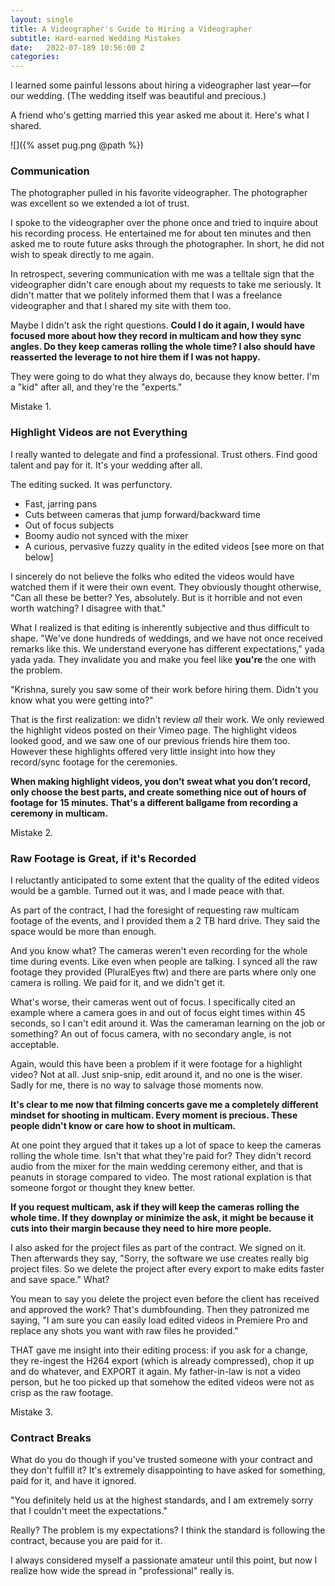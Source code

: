 ```yaml
---
layout: single
title: A Videographer's Guide to Hiring a Videographer
subtitle: Hard-earned Wedding Mistakes
date:   2022-07-189 10:56:00 Z
categories: 
---
```



I learned some painful lessons about hiring a videographer last year—for our wedding. (The wedding itself was beautiful and precious.)

A friend who's getting married this year asked me about it. Here's what I shared.

![]({% asset pug.png @path %})

### Communication

The photographer pulled in his favorite videographer. The photographer was excellent so we extended a lot of trust.

I spoke to the videographer over the phone once and tried to inquire about his recording process. He entertained me for about ten minutes and then asked me to route future asks through the photographer. In short, he did not wish to speak directly to me again.

In retrospect, severing communication with me was a telltale sign that the videographer didn't care enough about my requests to take me seriously. It didn't matter that we politely informed them that I was a freelance videographer and that I shared my site with them too.

Maybe I didn't ask the right questions. **Could I do it again, I would have focused more about how they record in multicam and how they sync angles. Do they keep cameras rolling the whole time? I also should have reasserted the leverage to not hire them if I was not happy.**

They were going to do what they always do, because they know better. I'm a "kid" after all, and they're the "experts."

Mistake 1.

### Highlight Videos are not Everything

I really wanted to delegate and find a professional. Trust others. Find good talent and pay for it. It's your wedding after all.

The editing sucked. It was perfunctory.

- Fast, jarring pans
- Cuts between cameras that jump forward/backward time
- Out of focus subjects
- Boomy audio not synced with the mixer
- A curious, pervasive fuzzy quality in the edited videos [see more on that below]

I sincerely do not believe the folks who edited the videos would have watched them if it were their own event. They obviously thought otherwise, "Can all these be better? Yes, absolutely. But is it horrible and not even worth watching? I disagree with that."

What I realized is that editing is inherently subjective and thus difficult to shape. "We've done hundreds of weddings, and we have not once received remarks like this. We understand everyone has different expectations," yada yada yada. They invalidate you and make you feel like **you're** the one with the problem.

"Krishna, surely you saw some of their work before hiring them. Didn't you know what you were getting into?"

That is the first realization: we didn't review *all* their work. We only reviewed the highlight videos posted on their Vimeo page. The highlight videos looked good, and we saw one of our previous friends hire them too. However these highlights offered very little insight into how they record/sync footage for the ceremonies.

**When making highlight videos, you don’t sweat what you don’t record, only choose the best parts, and create something nice out of hours of footage for 15 minutes. That's a different ballgame from recording a ceremony in multicam.**

Mistake 2.

### Raw Footage is Great, if it's Recorded

I reluctantly anticipated to some extent that the quality of the edited videos would be a gamble. Turned out it was, and I made peace with that.

As part of the contract, I had the foresight of requesting raw multicam footage of the events, and I provided them a 2 TB hard drive. They said the space would be more than enough.

And you know what? The cameras weren't even recording for the whole time during events. Like even when people are talking. I synced all the raw footage they provided (PluralEyes ftw) and there are parts where only one camera is rolling. We paid for it, and we didn't get it.

What's worse, their cameras went out of focus. I specifically cited an example where a camera goes in and out of focus eight times within 45 seconds, so I can't edit around it. Was the cameraman learning on the job or something? An out of focus camera, with no secondary angle, is not acceptable.

Again, would this have been a problem if it were footage for a highlight video? Not at all. Just snip-snip, edit around it, and no one is the wiser. Sadly for me, there is no way to salvage those moments now.

**It's clear to me now that filming concerts gave me a completely different mindset for shooting in multicam. Every moment is precious. These people didn't know or care how to shoot in multicam.**

At one point they argued that it takes up a lot of space to keep the cameras rolling the whole time. Isn't that what they're paid for? They didn't record audio from the mixer for the main wedding ceremony either, and that is peanuts in storage compared to video. The most rational explation is that someone forgot or thought they knew better.

**If you request multicam, ask if they will keep the cameras rolling the whole time. If they downplay or minimize the ask, it might be because it cuts into their margin because they need to hire more people.**

I also asked for the project files as part of the contract. We signed on it. Then afterwards they say, "Sorry, the software we use creates really big project files. So we delete the project after every export to make edits faster and save space." What?

You mean to say you delete the project even before the client has received and approved the work? That's dumbfounding. Then they patronized me saying, "I am sure you can easily load edited videos in Premiere Pro and replace any shots you want with raw files he provided."

THAT gave me insight into their editing process: if you ask for a change, they re-ingest the H264 export (which is already compressed), chop it up and do whatever, and EXPORT it again. My father-in-law is not a video person, but he too picked up that somehow the edited videos were not as crisp as the raw footage.

Mistake 3.

### Contract Breaks

What do you do though if you've trusted someone with your contract and they don't fulfill it? It's extremely disappointing to have asked for something, paid for it, and have it ignored.

"You definitely held us at the highest standards, and I am extremely sorry that I couldn't meet the expectations."

Really? The problem is my expectations? I think the standard is following the contract, because you are paid for it.

I always considered myself a passionate amateur until this point, but now I realize how wide the spread in "professional" really is.